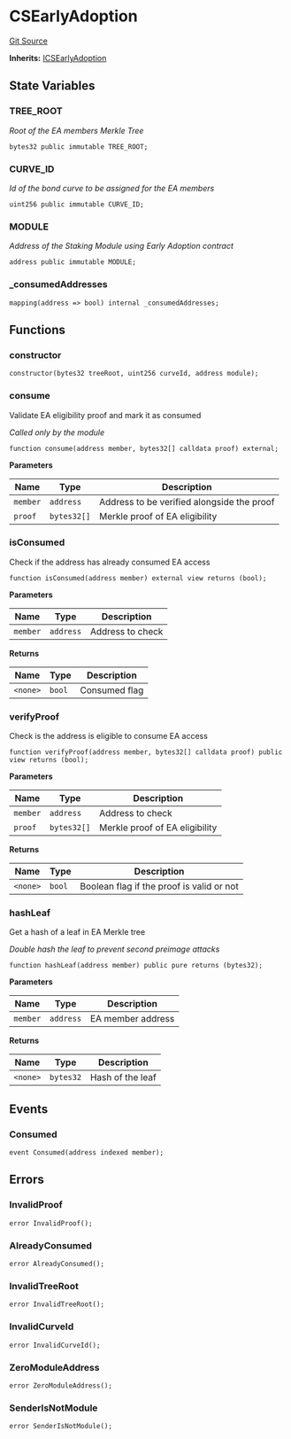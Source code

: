 # CSEarlyAdoption

[Git Source](https://github.com/lidofinance/community-staking-module/blob/8ce9441dce1001c93d75d065f051013ad5908976/src/CSEarlyAdoption.sol)

**Inherits:**
[ICSEarlyAdoption](/src/interfaces/ICSEarlyAdoption.sol/interface.ICSEarlyAdoption.md)

## State Variables

### TREE_ROOT

_Root of the EA members Merkle Tree_

```solidity
bytes32 public immutable TREE_ROOT;
```

### CURVE_ID

_Id of the bond curve to be assigned for the EA members_

```solidity
uint256 public immutable CURVE_ID;
```

### MODULE

_Address of the Staking Module using Early Adoption contract_

```solidity
address public immutable MODULE;
```

### \_consumedAddresses

```solidity
mapping(address => bool) internal _consumedAddresses;
```

## Functions

### constructor

```solidity
constructor(bytes32 treeRoot, uint256 curveId, address module);
```

### consume

Validate EA eligibility proof and mark it as consumed

_Called only by the module_

```solidity
function consume(address member, bytes32[] calldata proof) external;
```

**Parameters**

| Name     | Type        | Description                                |
| -------- | ----------- | ------------------------------------------ |
| `member` | `address`   | Address to be verified alongside the proof |
| `proof`  | `bytes32[]` | Merkle proof of EA eligibility             |

### isConsumed

Check if the address has already consumed EA access

```solidity
function isConsumed(address member) external view returns (bool);
```

**Parameters**

| Name     | Type      | Description      |
| -------- | --------- | ---------------- |
| `member` | `address` | Address to check |

**Returns**

| Name     | Type   | Description   |
| -------- | ------ | ------------- |
| `<none>` | `bool` | Consumed flag |

### verifyProof

Check is the address is eligible to consume EA access

```solidity
function verifyProof(address member, bytes32[] calldata proof) public view returns (bool);
```

**Parameters**

| Name     | Type        | Description                    |
| -------- | ----------- | ------------------------------ |
| `member` | `address`   | Address to check               |
| `proof`  | `bytes32[]` | Merkle proof of EA eligibility |

**Returns**

| Name     | Type   | Description                               |
| -------- | ------ | ----------------------------------------- |
| `<none>` | `bool` | Boolean flag if the proof is valid or not |

### hashLeaf

Get a hash of a leaf in EA Merkle tree

_Double hash the leaf to prevent second preimage attacks_

```solidity
function hashLeaf(address member) public pure returns (bytes32);
```

**Parameters**

| Name     | Type      | Description       |
| -------- | --------- | ----------------- |
| `member` | `address` | EA member address |

**Returns**

| Name     | Type      | Description      |
| -------- | --------- | ---------------- |
| `<none>` | `bytes32` | Hash of the leaf |

## Events

### Consumed

```solidity
event Consumed(address indexed member);
```

## Errors

### InvalidProof

```solidity
error InvalidProof();
```

### AlreadyConsumed

```solidity
error AlreadyConsumed();
```

### InvalidTreeRoot

```solidity
error InvalidTreeRoot();
```

### InvalidCurveId

```solidity
error InvalidCurveId();
```

### ZeroModuleAddress

```solidity
error ZeroModuleAddress();
```

### SenderIsNotModule

```solidity
error SenderIsNotModule();
```
